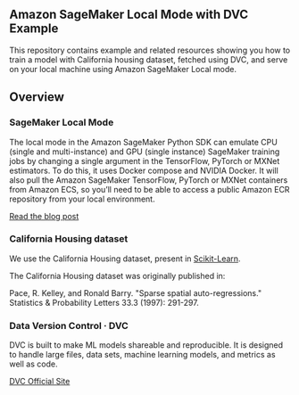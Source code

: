 ## Amazon SageMaker Local Mode with DVC Example

This repository contains example and related resources showing you how to train a model with California housing dataset, fetched using DVC, and serve on your local machine using Amazon SageMaker Local mode. 

## Overview

### SageMaker Local Mode
The local mode in the Amazon SageMaker Python SDK can emulate CPU (single and multi-instance) and GPU (single instance) SageMaker training jobs by changing a single argument in the TensorFlow, PyTorch or MXNet estimators.  To do this, it uses Docker compose and NVIDIA Docker.  It will also pull the Amazon SageMaker TensorFlow, PyTorch or MXNet containers from Amazon ECS, so you’ll need to be able to access a public Amazon ECR repository from your local environment.

[Read the blog post](https://aws.amazon.com/blogs/machine-learning/use-the-amazon-sagemaker-local-mode-to-train-on-your-notebook-instance/)

### California Housing dataset
We use the California Housing dataset, present in [Scikit-Learn](https://scikit-learn.org/stable/modules/generated/sklearn.datasets.fetch_california_housing.html). 

The California Housing dataset was originally published in:

Pace, R. Kelley, and Ronald Barry. "Sparse spatial auto-regressions." Statistics & Probability Letters 33.3 (1997): 291-297.

### Data Version Control · DVC
DVC is built to make ML models shareable and reproducible. It is designed to handle large files, data sets, machine learning models, and metrics as well as code.

[DVC Official Site](https://dvc.org/)